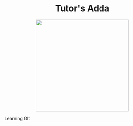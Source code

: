 <h1 align="center"> Tutor's Adda   </h1>
<p align="center">
<img height="300" width="300"  src="">
</p>


Learning GIt
